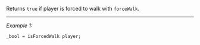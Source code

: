 Returns `true` if player is forced to walk with `forceWalk`.


---
*Example 1:*
```sqf
_bool = isForcedWalk player;
```